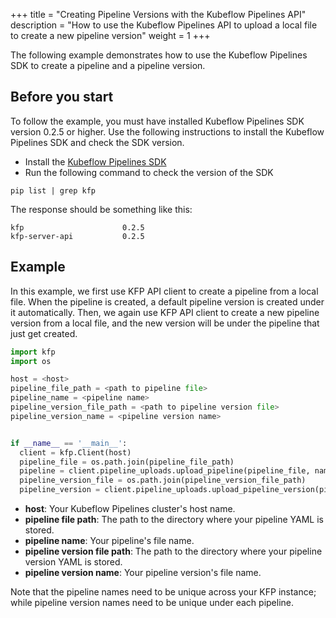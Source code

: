 +++
title = "Creating Pipeline Versions with the Kubeflow Pipelines API"
description = "How to use the Kubeflow Pipelines API to upload a local file to create a new pipeline version"
weight = 1
+++

The following example demonstrates how to use the Kubeflow Pipelines SDK to create a pipeline and a pipeline version.

## Before you start

To follow the example, you must have installed Kubeflow Pipelines SDK version 0.2.5 or higher. Use the following instructions to install the Kubeflow Pipelines SDK and check the SDK version.

* Install the [Kubeflow Pipelines SDK](/docs/pipelines/sdk/install-sdk/)
* Run the following command to check the version of the SDK
```
pip list | grep kfp
```
The response should be something like this:
```
kfp                      0.2.5
kfp-server-api           0.2.5
```

## Example

In this example, we first use KFP API client to create a pipeline from a local file. When the pipeline is created, a default pipeline version is created under it automatically. Then, we again use KFP API client to create a new pipeline version from a local file, and the new version will be under the pipeline that just get created.

```python
import kfp
import os

host = <host>
pipeline_file_path = <path to pipeline file>
pipeline_name = <pipeline name>
pipeline_version_file_path = <path to pipeline version file>
pipeline_version_name = <pipeline version name>


if __name__ == '__main__':
  client = kfp.Client(host)
  pipeline_file = os.path.join(pipeline_file_path)
  pipeline = client.pipeline_uploads.upload_pipeline(pipeline_file, name=pipeline_name)
  pipeline_version_file = os.path.join(pipeline_version_file_path)
  pipeline_version = client.pipeline_uploads.upload_pipeline_version(pipeline_version_file, name=pipeline_version_name, pipelineid=pipeline.id)
```

* **host**: Your Kubeflow Pipelines cluster's host name.
* **pipeline file path**: The path to the directory where your pipeline YAML is stored.
* **pipeline name**: Your pipeline's file name.
* **pipeline version file path**: The path to the directory where your pipeline version YAML is stored.
* **pipeline version name**: Your pipeline version's file name.

Note that the pipeline names need to be unique across your KFP instance; while pipeline version names need to be unique under each pipeline.